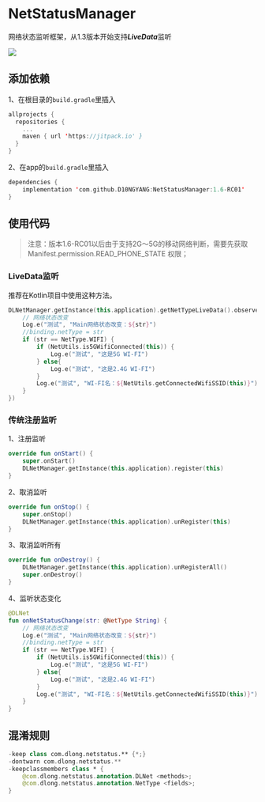 # NetStatusManager

 网络状态监听框架，从1.3版本开始支持***LiveData***监听

[![](https://jitpack.io/v/D10NGYANG/NetStatusManager.svg)](https://jitpack.io/#D10NGYANG/NetStatusManager)



## 添加依赖

1、在根目录的`build.gradle`里插入

```kotlin
allprojects {
  repositories {
    ...
    maven { url 'https://jitpack.io' }
  }
}
```

2、在app的`build.gradle`里插入

```kotlin
dependencies {
    implementation 'com.github.D10NGYANG:NetStatusManager:1.6-RC01'
}
```

## 使用代码

> 注意：版本1.6-RC01以后由于支持2G～5G的移动网络判断，需要先获取 Manifest.permission.READ_PHONE_STATE 权限；

### LiveData监听

推荐在Kotlin项目中使用这种方法。

```kotlin
DLNetManager.getInstance(this.application).getNetTypeLiveData().observe(this, Observer { str ->
    // 网络状态改变
    Log.e("测试", "Main网络状态改变：${str}")
    //binding.netType = str
    if (str == NetType.WIFI) {
        if (NetUtils.is5GWifiConnected(this)) {
            Log.e("测试", "这是5G WI-FI")
        } else{
            Log.e("测试", "这是2.4G WI-FI")
        }
        Log.e("测试", "WI-FI名：${NetUtils.getConnectedWifiSSID(this)}")
    }
})
```

### 传统注册监听

1、注册监听

```kotlin
override fun onStart() {
    super.onStart()
    DLNetManager.getInstance(this.application).register(this)
}
```

2、取消监听

```kotlin
override fun onStop() {
    super.onStop()
    DLNetManager.getInstance(this.application).unRegister(this)
}
```

3、取消监听所有

```kotlin
override fun onDestroy() {
    DLNetManager.getInstance(this.application).unRegisterAll()
    super.onDestroy()
}
```

4、监听状态变化

```kotlin
@DLNet
fun onNetStatusChange(str: @NetType String) {
    // 网络状态改变
    Log.e("测试", "Main网络状态改变：${str}")
    //binding.netType = str
    if (str == NetType.WIFI) {
        if (NetUtils.is5GWifiConnected(this)) {
            Log.e("测试", "这是5G WI-FI")
        } else{
            Log.e("测试", "这是2.4G WI-FI")
        }
        Log.e("测试", "WI-FI名：${NetUtils.getConnectedWifiSSID(this)}")
    }
}
```

## 混淆规则

```kotlin
-keep class com.dlong.netstatus.** {*;}
-dontwarn com.dlong.netstatus.**
-keepclassmembers class * {
    @com.dlong.netstatus.annotation.DLNet <methods>;
    @com.dlong.netstatus.annotation.NetType <fields>;
}
```
